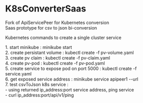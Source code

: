 # K8sConverterSaas
Fork of ApiServicePeer for Kubernetes conversion
<br>
Saas prototype for csv to json bi-conversion
<p>
Kubernetes commands to create a single cluster service
<p>
1. start minikube : minikube start
<br>
2. create persistant volume : kubectl create -f pv-volume.yaml
<br>
3. create pv claim : kubectl create -f pv-claim.yaml
<br>
4. create pv-pod : kubectl create -f pv-pod.yaml
<br>
5. create service to expose pod on port 5000 : kubectl create -f service.yaml
<br>
6. get exposed service address : minikube service apipeer1 --url
<br>
7. test csvToJson k8s service : 
<br>
  - using returned ip_address:port service address, ping service
<br>
  - curl ip_address:port/api/v1/ping
    
